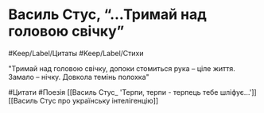 # Василь Стус, “…Тримай над головою свічку”

#Keep/Label/Цитаты #Keep/Label/Стихи

"Тримай над головою свічку,
допоки стомиться рука –
ціле життя. Замало – нічку.
Довкола темінь полохка"

#Цитати #Поезія
[[Василь Стус_ 'Терпи, терпи - терпець тебе шліфує...']]
[[Василь Стус про українську інтелігенцію]]

